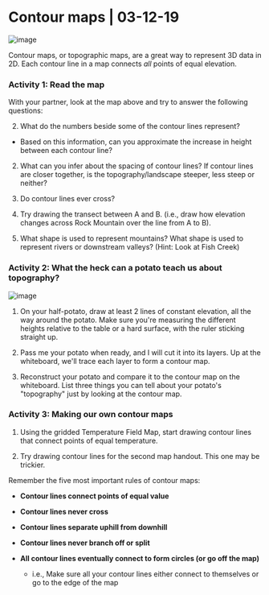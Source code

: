# Contour maps | 03-12-19

![image](https://raw.githubusercontent.com/amnh/BridgeUP-STEM-Oceans-Six/master/photos/fishcreek.png?token=AmUbDjdgE_1AJZ_Dz3xdsUFrdiZJOR6Zks5ckTftwA%3D%3D)

Contour maps, or topographic maps, are a great way to represent 3D data in 2D. Each contour line in a map connects *all* points of equal elevation.

### Activity 1: Read the map

With your partner, look at the map above and try to answer the following questions:


2. What do the numbers beside some of the contour lines represent?
  - Based on this information, can you approximate the increase in height between each contour line?


2. What can you infer about the spacing of contour lines? If contour lines are closer together, is the topography/landscape steeper, less steep or neither?

3. Do contour lines ever cross?

4. Try drawing the transect between A and B. (i.e., draw how elevation changes across Rock Mountain over the line from A to B). 

5. What shape is used to represent mountains? What shape is used to represent rivers or downstream valleys? (Hint: Look at Fish Creek)

### Activity 2: What the heck can a potato teach us about topography?
![image](https://pathsensors.com/wp-content/uploads/potato-04.jpg)

1. On your half-potato, draw at least 2 lines of constant elevation, all the way around the potato. Make sure you're measuring the different heights relative to the table or a hard surface, with the ruler sticking straight up. 

2. Pass me your potato when ready, and I will cut it into its layers. Up at the whiteboard, we'll trace each layer to form a contour map.

3. Reconstruct your potato and compare it to the contour map on the whiteboard. List three things you can tell about your potato's "topography" just by looking at the contour map.

### Activity 3: Making our own contour maps

1. Using the gridded Temperature Field Map, start drawing contour lines that connect points of equal temperature.

2. Try drawing contour lines for the second map handout. This one may be trickier.

Remember the five most important rules of contour maps:
- **Contour lines connect points of equal value**

- **Contour lines never cross**

- **Contour lines separate uphill from downhill**

- **Contour lines never branch off or split**

- **All contour lines eventually connect to form circles (or go off the map)**
  - i.e., Make sure all your contour lines either connect to themselves or go to the edge of the map



